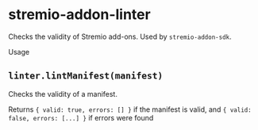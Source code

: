 # stremio-addon-linter

Checks the validity of Stremio add-ons. Used by `stremio-addon-sdk`.

Usage

## `linter.lintManifest(manifest)`

Checks the validity of a manifest.

Returns `{ valid: true, errors: [] }` if the manifest is valid, and `{ valid: false, errors: [...] }` if errors were found

